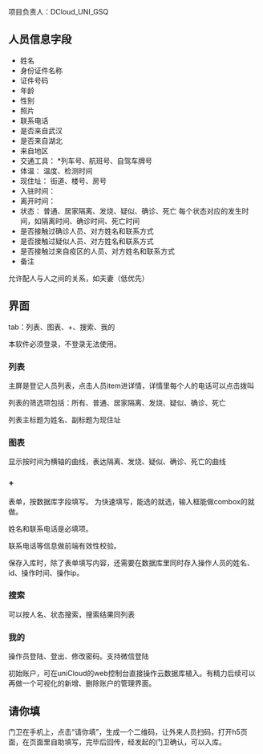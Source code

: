 项目负责人：DCloud_UNI_GSQ

## 人员信息字段


- 姓名
- 身份证件名称
- 证件号码
- 年龄
- 性别
- 照片
- 联系电话
- 是否来自武汉
- 是否来自湖北
- 来自地区
- 交通工具：
    *列车号、航班号、自驾车牌号
- 体温：
	温度、检测时间
- 现住址：
	街道、楼号、房号
- 入驻时间：
- 离开时间：
- 状态：
	普通、居家隔离、发烧、疑似、确诊、死亡
	每个状态对应的发生时间，如隔离时间、确诊时间、死亡时间
- 是否接触过确诊人员、对方姓名和联系方式
- 是否接触过疑似人员、对方姓名和联系方式
- 是否接触过来自疫区的人员、对方姓名和联系方式
- 备注

允许配人与人之间的关系，如夫妻（低优先）

## 界面
tab：列表、图表、+、搜索、我的

本软件必须登录，不登录无法使用。

### 列表
主屏是登记人员列表，点击人员item进详情，详情里每个人的电话可以点击拨叫

列表的筛选项包括：所有、普通、居家隔离、发烧、疑似、确诊、死亡

列表主标题为姓名、副标题为现住址

<!-- 列表顶端有搜索按钮 -->
### 图表
显示按时间为横轴的曲线，表达隔离、发烧、疑似、确诊、死亡的曲线
### +
表单，按数据库字段填写。
为快速填写，能选的就选，输入框能做combox的就做。

姓名和联系电话是必填项。

联系电话等信息做前端有效性校验。

保存入库时，除了表单填写内容，还需要在数据库里同时存入操作人员的姓名、id、操作时间、操作ip。

### 搜索
可以按人名、状态搜索，搜索结果同列表
### 我的
操作员登陆、登出、修改密码。支持微信登陆

初始账户，可在uniCloud的web控制台直接操作云数据库植入。有精力后续可以再做一个可视化的新增、删除账户的管理界面。

## 请你填
门卫在手机上，点击“请你填”，生成一个二维码，让外来人员扫码，打开h5页面，在页面里自助填写，完毕后回传，经发起的门卫确认，可以入库。